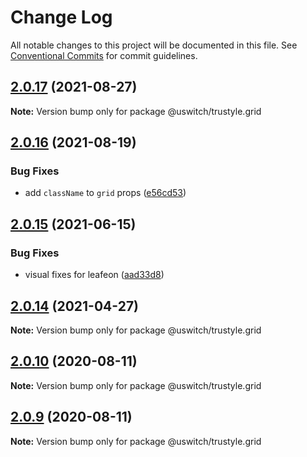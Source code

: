 # Change Log

All notable changes to this project will be documented in this file.
See [Conventional Commits](https://conventionalcommits.org) for commit guidelines.

## [2.0.17](https://github.com/uswitch/trustyle/compare/@uswitch/trustyle.grid@2.0.16...@uswitch/trustyle.grid@2.0.17) (2021-08-27)

**Note:** Version bump only for package @uswitch/trustyle.grid





## [2.0.16](https://github.com/uswitch/trustyle/compare/@uswitch/trustyle.grid@2.0.15...@uswitch/trustyle.grid@2.0.16) (2021-08-19)


### Bug Fixes

* add `className` to `grid` props ([e56cd53](https://github.com/uswitch/trustyle/commit/e56cd53))





## [2.0.15](https://github.com/uswitch/trustyle/compare/@uswitch/trustyle.grid@2.0.14...@uswitch/trustyle.grid@2.0.15) (2021-06-15)


### Bug Fixes

* visual fixes for leafeon ([aad33d8](https://github.com/uswitch/trustyle/commit/aad33d8))





## [2.0.14](https://github.com/uswitch/trustyle/compare/@uswitch/trustyle.grid@2.0.13...@uswitch/trustyle.grid@2.0.14) (2021-04-27)

**Note:** Version bump only for package @uswitch/trustyle.grid





## [2.0.10](https://github.com/uswitch/trustyle/compare/@uswitch/trustyle.grid@2.0.9...@uswitch/trustyle.grid@2.0.10) (2020-08-11)

**Note:** Version bump only for package @uswitch/trustyle.grid





## [2.0.9](https://github.com/uswitch/trustyle/compare/@uswitch/trustyle.grid@2.0.8...@uswitch/trustyle.grid@2.0.9) (2020-08-11)

**Note:** Version bump only for package @uswitch/trustyle.grid
